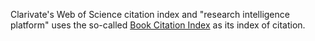 Clarivate's Web of Science citation index and "research intelligence platform" uses the so-called [Book Citation Index](http://wokinfo.com/products_tools/multidisciplinary/bookcitationindex/) as its index of citation.
